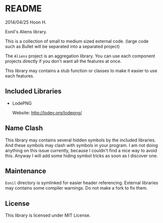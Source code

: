 README
======
2014/04/25
Hoon H.



Eonil's Aliens library.







This is a collection of small to medium sized external code. (large
code such as Bullet will be separated into a separated project)

The `Aliens` project is an aggregation library. You can use each component 
projects directly if you don't want all the features at once.

This library may contains a stub function or classes to make it easier to use
each features.











Included Libraries
------------------

-	LodePNG

	Website:	http://lodev.org/lodepng/
	
	
	
	
	
	
	
	
	
	
	
Name Clash
----------
This library may contains several hidden symbols by the included libraries.
And these symbols may clash with symbols in your program. I am not doing anything on this issue
currently, because I couldn't find a nice way to avoid this. Anyway I will add some hiding symbol 
tricks as soon as I discover one.
	
	
	
	
	
	
	

Maintenance
-----------
`Eonil` directory is symlinked for easier header referencing.
External libraries may contains some compiler warnings. Do not make a fork to fix them.







License
-------
This library is licensed under MIT License.